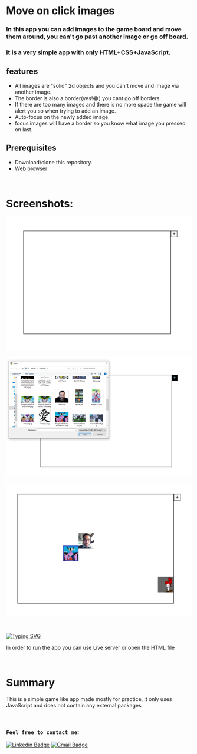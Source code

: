 # Move on click images
### In this app you can add images to the game board and move them around, you can't go past another image or go off board.

### It is a very simple app with only HTML+CSS+JavaScript.

## features
* All images are "solid" 2d objects and you can't move and image via another image.
* The border is also a border(yes!😂) you cant go off borders.
* If there are too many images and there is no more space the game will alert you so when trying to add an image.
* Auto-focus on the newly added image.
* focus images will have a border so you know what image you pressed on last.

## Prerequisites
* Download/clone this repository.
* Web browser

<br>

# Screenshots:
![plot](./screenshots/screenshot1.png) 

![plot](./screenshots/screenshot2.png) 

![plot](./screenshots/screenshot3.png) 


<br>


[![Typing SVG](https://readme-typing-svg.demolab.com?font=Roboto&weight=900&size=24&duration=100&pause=2000&color=5e0acc&repeat=false&width=500&height=34&lines=Deployment)](https://git.io/typing-svg)

In order to run the app you can use Live server or open the HTML file 

<br>


# Summary
This is a simple game like app made mostly for practice, it only uses JavaScript and does not contain any external packages

<br>

### `Feel free to contact me`:


[![Linkedin Badge](https://img.shields.io/badge/-Elad%20Harel-blue?style=flat-square&logo=Linkedin&logoColor=white&link&=https://www.linkedin.com/in/elad-harel-06ab61183/)](https://www.linkedin.com/in/elad-harel-06ab61183/)
[![Gmail Badge](https://img.shields.io/badge/-Eladjmc88@gmail.com-c14438?style=flat-square&logo=Gmail&logoColor=white&link=mailto:Eladjmc88@gmail.com)](mailto:benben95939@gmail.com)

